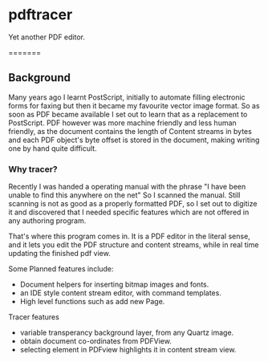# pdftracer
Yet another PDF editor.

=======
## Background

Many years ago I learnt PostScript, initially to automate filling electronic forms for faxing but then it became my favourite vector image format.   So as soon as PDF became available I set out to learn that as a replacement to PostScript.  PDF however was more machine friendly and less human friendly, as the document contains the length of Content streams in bytes and each PDF object's byte offset is stored in the document, making writing one by hand quite difficult.

### Why tracer?

Recently I was handed a operating manual with the phrase "I have been unable to find this anywhere on the net"  So I scanned the manual.  Still scanning is not as good as a properly formatted PDF, so I set out to digitize it and discovered that I needed specific features which are not offered in any authoring program.

That's where this program comes in.  It is a PDF editor in the literal sense, and it lets you edit the PDF structure and content streams, while in real time updating the finished pdf view.  

Some Planned features include:
* Document helpers for inserting bitmap images and fonts.
* an IDE style content stream editor, with command templates.
* High level functions such as add new Page.

Tracer features

* variable transperancy background layer, from any Quartz image.
* obtain document co-ordinates from PDFView.
* selecting element in PDFview highlights it in content stream view. 
